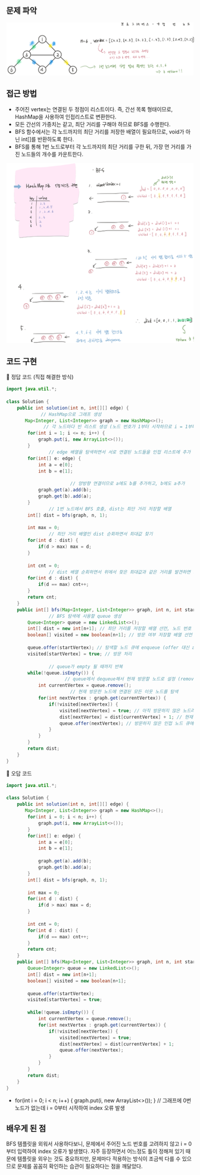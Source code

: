## 문제 파악

![image.png](../img/img12.png)

## 접근 방법

- 주어진 vertex는 연결된 두 정점이 리스트이다. 즉, 간선 목록 형태이므로, HashMap을 사용하여 인접리스트로 변환한다.
- 모든 간선의 가중치는 같고, 최단 거리를 구해야 하므로 BFS를 수행한다.
- BFS 함수에서는 각 노드까지의 최단 거리를 저장한 배열이 필요하므로, void가 아닌 int[]를 반환하도록 한다.
- BFS를 통해 1번 노드로부터 각 노드까지의 최단 거리를 구한 뒤, 가장 먼 거리를 가진 노드들의 개수를 카운트한다.

![image.png](../img/img13.png)

## 코드 구현

💟 정답 코드 (직접 해결한 방식)

```java
import java.util.*;

class Solution {
    public int solution(int n, int[][] edge) {
			 // HashMap으로 그래프 생성
       Map<Integer, List<Integer>> graph = new HashMap<>();
			  // 각 노드마다 빈 리스트 생성 (노드 번호가 1부터 시작하므로 i = 1부터 시작)
        for(int i = 1; i <= n; i++) {
            graph.put(i, new ArrayList<>());
        }
				// edge 배열을 탐색하면서 서로 연결된 노드들을 인접 리스트에 추가
        for(int[] e: edge) {
            int a = e[0];
            int b = e[1];
            
						// 양방향 연결이므로 a에도 b를 추가하고, b에도 a추가
            graph.get(a).add(b);
            graph.get(b).add(a);
        }
				// 1번 노드에서 BFS 호출, dist는 최단 거리 저장할 배열
        int[] dist = bfs(graph, n, 1);
        
        int max = 0;
				// 최단 거리 배열인 dist 순회하면서 최대값 찾기
        for(int d : dist) {
            if(d > max) max = d;
        }
        
        int cnt = 0;
				// dist 배열 순회하면서 위에서 찾은 최대값과 같은 거리를 발견하면 카운팅
        for(int d : dist) {
            if(d == max) cnt++;
        }
        return cnt;  
    }
    public int[] bfs(Map<Integer, List<Integer>> graph, int n, int startVertex) {
				// BFS 탐색에 사용할 queue 생성
        Queue<Integer> queue = new LinkedList<>();
        int[] dist = new int[n+1]; // 최단 거리를 저장할 배열 선언, 노드 번호 1번부터 사용(n+1)
        boolean[] visited = new boolean[n+1]; // 방문 여부 저장할 배열 선언
        
        queue.offer(startVertex); // 탐색할 노드 큐에 enqueue (offer 대신 add도 사용 가능)
        visited[startVertex] = true; // 방문 처리
        
				// queue가 empty 될 때까지 반복
        while(!queue.isEmpty()) {
					  // queue에서 dequeue해서 현재 방문할 노드로 설정 (remove 대신 poll 사용 가능)
            int currentVertex = queue.remove(); 
						// 현재 방문한 노드에 연결된 모든 이웃 노드를 탐색
            for(int nextVertex : graph.get(currentVertex)) {
                if(!visited[nextVertex]) {
                    visited[nextVertex] = true; // 아직 방문하지 않은 노드라면 방문 처리
                    dist[nextVertex] = dist[currentVertex] + 1; // 현재 노드의 거리 + 1 수행하여 거리 배열 갱신
                    queue.offer(nextVertex); // 방문하지 않은 인접 노드 큐에 enqueue
                }
            }
        }
        return dist;
    }
}
```

💟 오답 코드

```java
import java.util.*;

class Solution {
    public int solution(int n, int[][] edge) {
       Map<Integer, List<Integer>> graph = new HashMap<>();
        for(int i = 0; i < n; i++) {
            graph.put(i, new ArrayList<>());
        }
        for(int[] e: edge) {
            int a = e[0];
            int b = e[1];
            
            graph.get(a).add(b);
            graph.get(b).add(a);
        }
        int[] dist = bfs(graph, n, 1);
        
        int max = 0;
        for(int d : dist) {
            if(d > max) max = d;
        }
        
        int cnt = 0;
        for(int d : dist) {
            if(d == max) cnt++;
        }
        return cnt;  
    }
    public int[] bfs(Map<Integer, List<Integer>> graph, int n, int startVertex) {
        Queue<Integer> queue = new LinkedList<>();
        int[] dist = new int[n+1];
        boolean[] visited = new boolean[n+1];
        
        queue.offer(startVertex);
        visited[startVertex] = true;
        
        while(!queue.isEmpty()) {
            int currentVertex = queue.remove();
            for(int nextVertex : graph.get(currentVertex)) {
                if(!visited[nextVertex]) {
                    visited[nextVertex] = true;
                    dist[nextVertex] = dist[currentVertex] + 1;
                    queue.offer(nextVertex);
                }
            }
        }
        return dist;
    }
}
```

- for(int i = 0; i < n; i++) {
  graph.put(i, new ArrayList<>());
  } // 그래프에 0번 노드가 없는데 i = 0부터 시작하여 index 오류 발생

## 배우게 된 점

BFS 템플릿을 외워서 사용하다보니, 문제에서 주어진 노드 번호를 고려하지 않고 i = 0 부터 입력하여 index 오류가 발생했다. 자주 등장하면서 어느정도 틀이 정해져 있기 때문에 템플릿을 외우는 것도 중요하지만, 문제마다 적용하는 방식이 조금씩 다를 수 있으므로 문제를 꼼꼼히 확인하는 습관이 필요하다는 점을 깨달았다.